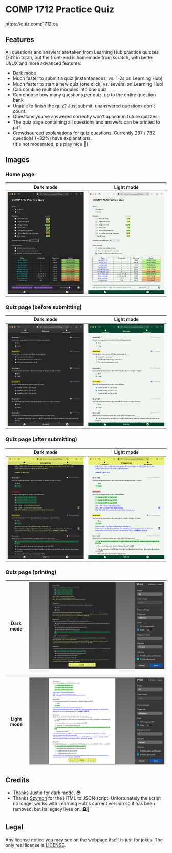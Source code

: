 # COMP 1712 Practice Quiz

<https://quiz.comp1712.ca>

## Features

All questions and answers are taken from Learning Hub practice quizzes (732 in total), but the front-end is homemade from scratch, with better UI/UX and more advanced features:

- Dark mode
- Much faster to submit a quiz (instantaneous, vs. 1-2s on Learning Hub)
- Much faster to start a new quiz (one click, vs. several on Learning Hub)
- Can combine multiple modules into one quiz
- Can choose how many questions per quiz, up to the entire question bank
- Unable to finish the quiz? Just submit, unanswered questions don't count.
- Questions you've answered correctly won't appear in future quizzes.
- The quiz page containing all questions and answers can be printed to pdf.
- Crowdsourced explanations for quiz questions. Currently 237 / 732 questions (~32%) have explanations.<br>
  (It's not moderated, pls play nice 🙏)

## Images

### Home page

|                    Dark mode                     |                     Light mode                     |
| :----------------------------------------------: | :------------------------------------------------: |
| ![home page in dark mode](/images/home-dark.png) | ![home page in light mode](/images/home-light.png) |

### Quiz page (before submitting)

|                    Dark mode                     |                     Light mode                     |
| :----------------------------------------------: | :------------------------------------------------: |
| ![quiz page in dark mode](/images/quiz-dark.png) | ![quiz page in light mode](/images/quiz-light.png) |

### Quiz page (after submitting)

|                             Dark mode                              |                               Light mode                               |
| :----------------------------------------------------------------: | :--------------------------------------------------------------------: |
| ![printed quiz page in dark mode](/images/quiz-submitted-dark.png) | ![submitted quiz page in light mode](/images/quiz-submitted-light.png) |

### Quiz page (printing)

| Dark mode | ![printed quiz page in dark mode](/images/quiz-printed-dark.png) |
| :-------: | :--------------------------------------------------------------: |

| Light mode | ![submitted quiz page in light mode](/images/quiz-printed-light.png) |
| :--------: | :------------------------------------------------------------------: |

## Credits

- Thanks [Justin](https://github.com/JCardas) for dark mode. 😎
- Thanks [Szymon](https://github.com/SzymZem) for the HTML to JSON script.
  Unfortunately the script no longer works with Learning Hub's current version so it has been removed, but its legacy lives on. 🪦💚

## Legal

Any license notice you may see on the webpage itself is just for jokes. The only real license is [LICENSE](LICENSE).
